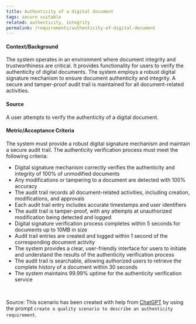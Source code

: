 ```yaml
---
title: Authenticity of a digital document
tags: secure suitable
related: authenticity, integrity  
permalink: /requirements/authenticity-of-digital-document
---
```


<div class="quality-requirement" markdown="1">

#### Context/Background

The system operates in an environment where document integrity and trustworthiness are critical.
It provides functionality for users to verify the authenticity of digital documents.
The system employs a robust digital signature mechanism to ensure document authenticity and integrity.
A secure and tamper-proof audit trail is maintained for all document-related activities.

#### Source

A user attempts to verify the authenticity of a digital document.

#### Metric/Acceptance Criteria

The system must provide a robust digital signature mechanism and maintain a secure audit trail.
The authenticity verification process must meet the following criteria:
* Digital signature mechanism correctly verifies the authenticity and integrity of 100% of unmodified documents
* Any modifications or tampering to a document are detected with 100% accuracy
* The audit trail records all document-related activities, including creation, modifications, and approvals
* Each audit trail entry includes accurate timestamps and user identifiers
* The audit trail is tamper-proof, with any attempts at unauthorized modification being detected and logged
* Digital signature verification process completes within 5 seconds for documents up to 10MB in size
* Audit trail entries are created and logged within 1 second of the corresponding document activity
* The system provides a clear, user-friendly interface for users to initiate and understand the results of the authenticity verification process
* The audit trail is searchable, allowing authorized users to retrieve the complete history of a document within 30 seconds
* The system maintains 99.99% uptime for the authenticity verification service
</div><br>



Source: This scenario has been created with help from [ChatGPT](https://chat.openai.com) by using the prompt `create a quality scenario to describe an authenticity requirement`.



